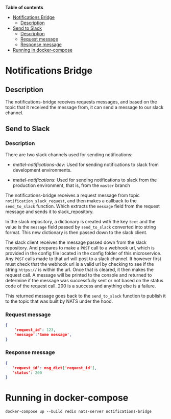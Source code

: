 **Table of contents**

- [Notifications Bridge](#notifications-bridge)
  - [Description](#notifications-bridge-description)
- [Send to Slack](#send-to-slack)
  - [Description](#send-to-slack_description)
  - [Request message](#send-to-slack_request_message)
  - [Response message](#send-to-slack_response_message)
- [Running in docker-compose](#running-in-docker-compose)

# Notifications Bridge

## Description <a name="notifications-bridge-description"></a>

The notifications-bridge receives requests messages, and based on the topic that it received the message from, it can send a message to our slack channel.

## Send to Slack

### Description <a name="send-to-slack_description"></a>

There are two slack channels used for sending notifications:

- *mettel-notifications-dev*: Used for sending notifications to slack from development environments.

- *mettel-notifications*: Used for sending notifications to slack from the production environment, that is, from the `master` branch

The notifications-bridge receives a request message from topic `notification_slack_request`, and then makes a callback to the 
`send_to_slack` function. Which extracts the `message` field from the request message and sends it to slack_repository. 

In the slack repository, a dictionary is created with the key `text` and the value is the `message` field passed by 
`send_to_slack` converted into string format. This new dictionary is then passed down to the slack client. 

The slack client receives the message passed down from the slack repository. And prepares to make a `POST` call
to a webhook url, which is provided in the config file located in the config folder of this 
microservice. Any `POST` calls made to that url will post to a slack channel. It however
first must check that the webhook url is a valid url by checking to see if the string 
`https://` is within the url.  Once that is cleared, it then makes the request call. A message will be 
printed to the console and returned to determine if the message was successfully sent or not based on the status
code of the request call. 200 is a success and anything else is a failure.

This returned message goes back to the `send_to_slack` function to publish it to the topic that was built by NATS under
the hood.

### Request message <a name="send-to-slack_request_message"></a>

```json
{
    'request_id': 123,
    'message':'Some message',
}
```

### Response message <a name="send-to-slack_response_message"></a>

```json
{
   'request_id': msg_dict['request_id'], 
   'status': 200
}
```

# Running in docker-compose

`docker-compose up --build redis nats-server notifications-bridge`
